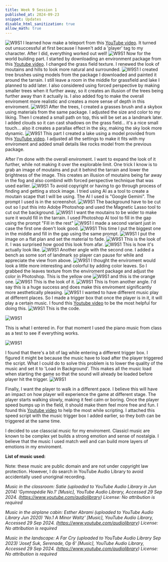 ```yaml
---
title: Week 9 Session 1
published_at: 2024-09-23
snippet: Updates
disable_html_sanitization: true
allow_math: true
---
```


![W9S1](W9S1_1.png)
I learned how make a teleport from this [YouTube video](https://youtu.be/2IDrPmGf7Mg?si=YSNiHMaJb5eE_5cl). It turned out unsuccessful at first because I haven't add a 'player' tag to my character. After I did, everything worked out well!
![W9S1](W9S1_2.png)
Now for the world building part. I started by downloading an environment package from this [Youtube video](https://youtu.be/Fhx7t0REfMI?si=O3Xjr7yd7B0pNbof). I changed the grass field texture. I renewed the look of moutains and hills to look more natural and surrounded.
![W9S1](W9S1_3.png)
I created tree brushes using models from the package I downloaded and painted it around the tarrain. I still leave a room in the middle for grassfield and lake I planned to add later. I also considered using forced perspective by making smaller trees when it further away, so it creates an illusion of the trees being further away than it actually is. I also added fog to make the overall enviroment more realistic and creates a more sense of depth in this enviroment.
![W9S1](W9S1_4.png)
After the trees, I created a grasses brush and a skybox using materials from the same package. I adjusted the size and color to my liking. Then I created a small path on top, this will be set as a landmark later. I added clouds so it can cast shadows on the grass field... it's a nice small touch... also it creates a parallax effect in the sky, making the sky look more dynamic.
![W9S1](W9S1_5.png)
This part I created a lake using a model provided from this [YouTube video](https://www.youtube.com/watch?v=pOo48Vdtwwk&ab_channel=spaderdabomb). I adjusted all the settings to make it fits with my enviroment and added small details like rocks model from the previous package.

After I'm done with the overall enviroment. I want to expand the look of it further, while not making it over the explorable limit. One trick I know is to grab an image of moutains and put it behind the tarrain and lower the brightness of the image. This creates an illusion of moutains being far away in the fog and also combind with forced perspective technique that was used earlier.
![W9S1](W9S1_5.5.png)
To avoid copyright or having to go through process of finding and getting a stock image. I tried using AI as a tool to create a moutain scape that I will be using. The AI I used is "Google Gemini". The prompt I used is in the screenshot.
![W9S1](W9S1_6.png)
The background have to be cut out so I put this into Adobe Photoshop and used the Magnetic Lasso tool to cut out the background.
![W9S1](W9S1_7.png)
I want the moutains to be wider to make sure it would fill in the tarrain. I used Photoshop AI tool to fill in the gap using the prompt "Fill in the rest"
![W9S1](W9S1_8.png)
I made a second variant just in case the first one doen't look good.
![W9S1](W9S1_9.png)
This time I put the biggest one in the middle and fill in the gap using the same prompt.
![W9S1](W9S1_10.png)
I put the image on a flat plan and set the material to fade.
![W9S1](W9S1_11.png)
This is the look of it. I was surprised how good this look from afar.
![W9S1](W9S1_13.png)
This is how it's actually look like.
![W9S1](W9S1_12.png)
Another angle with the second one. I added a bench as some sort of landmark so player can pause for while and appreciate the view from above.
![W9S1](W9S1_15.png)
I thought the enviroment would look a little more interesting and colorful by adding color leaves. So I grabbed the leaves texture from the enviroment package and adjust the color in Photoshop. This is the yellow one
![W9S1](W9S1_16.png)
and this is the orange one.
![W9S1](W9S1_17.png)
This is the look of it.
![W9S1](W9S1_18.png)
This is from another angle. I'd say this is a huge success and does make this enviroment significantly more aesthetically pleasing.
![W9S1](W9S1_19.png)
I wanted to have different music play at different places. So I made a trigger box that once the player is in it, it will play a certain music. I found this [Youtube video](https://www.youtube.com/watch?v=p1ZgS2z-LTs&ab_channel=passivestar) to be the most helpful for doing this.
![W9S1](W9S1_20.png)
This is the code.

![W9S1](W9S1_21.png)

This is what I entered in. For that moment I used the piano music from class as a test to see if everything works.

![W9S1](W9S1_22.png)

I found that there's a bit of lag while entering a different trigger box. I figured it might be because the music have to load after the player triggered the script. What I could do to solve this problem is to lower the quality of the music and set it to 'Load in Background'. This makes all the music load when starting the game so that the sound will already be loaded before player hit the trigger.
![W9S1](W9S1_23.png)

Finally, I want the player to walk in a different pace. I believe this will have an impact on how player will experience the game at different stage. The player starts walking slowly, making it feel calm or boring. Once the player speed bumps up in the field, it should make them feel more free and fun. I found this [Youtube video](https://youtu.be/RbergKXWWQc?si=Q-7fTRYr7QIG3u8f) to help the most while scripting. I attached this speed script with the music trigger box I added earlier, so they both can be triggered at the same time.

I decided to use classcial music for my enviroment. Classicl music are known to be complex yet builds a strong emotion and sense of nostalgia. I believe that the music I used match well and can build more layers of emotions in my enviroment.

**List of music used:**

Note: these music are public domain and are not under copyright law protection. However, I do search in YouTube Audio Library to avoid accidentally used unoriginal recording.

*Music in the classroom: Satie (uploaded to YouTube Audio Library in Jun 2014) 'Gymnopédie No.1' [Music], YouTube Audio Library, Accessed 29 Sep 2024. (https://www.youtube.com/audiolibrary) License: No attribution is required*

*Music in the airplane cabin: Esther Abrami (uploaded to YouTube Audio Library Jun 2020) 'No.1 A Minor Waltz' [Music], YouTube Audio Library, Accessed 29 Sep 2024. (https://www.youtube.com/audiolibrary) License: No attribution is required*

*Music in the landscape: A Far Cry (uploaded to YouTube Audio Library Sep 2023) 'Josef Suk, Serenade, Op 6' [Music], YouTube Audio Library, Accessed 29 Sep 2024. (https://www.youtube.com/audiolibrary) License: No attribution is required*
